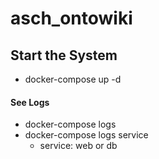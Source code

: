 # asch_ontowiki

## Start the System
* docker-compose up -d

#### See Logs
* docker-compose logs 
* docker-compose logs service
  * service: web or db
